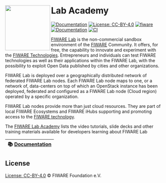 # Lab Academy<img src="https://fiware.github.io//catalogue/img/fiware-black.png" width="145" align="left"> 

[![Documentation](https://nexus.lab.fiware.org/repository/raw/public/badges/chapters/documentation.svg)](https://fiware-lab-academy.rtfd.io)
[![License: CC-BY-4.0](https://img.shields.io/github/license/fiware/academy.svg)](https://creativecommons.org/licenses/by/4.0/)
[![fiware](https://nexus.lab.fiware.org/repository/raw/public/badges/stackoverflow/fiware.svg)](https://stackoverflow.com/questions/tagged/fiware)<br/>
[![Documentation](https://img.shields.io/readthedocs/fiware-lab-academy.svg)](https://fiware-lab-academy.rtfd.io)
[![CI](https://github.com/FIWARE/lab.academy/workflows/CI/badge.svg)](https://github.com/FIWARE/lab.academy/actions?query=workflow%3ACI)

[FIWARE Lab](https://www.fiware.org/developers/fiware-lab/) is the non-commercial sandbox environment of the
[FIWARE](https://www.fiware.org) Community. It offers, for free, the capability to innovate and experiment with the
[FIWARE Technologies](https://www.fiware.org). Entrepreneurs and individuals can test FIWARE technologies as well as
their applications within the FIWARE Lab, with the possibility to exploit Open Data published by cities and other
organizations.

FIWARE Lab is deployed over a geographically distributed network of federated FIWARE Lab nodes. Each FIWARE Lab node
maps to one, or a network of, data-centers on top of which an OpenStack instance has been deployed, federated and
configured as a FIWARE Lab node (Cloud region) operated by a specific organization.

FIWARE Lab nodes provide more than just cloud resources. They are part of local FIWARE Ecosystems and FIWARE iHubs
supporting and promoting access to the [FIWARE technology](https://www.fiware.org).

The [FIWARE Lab Academy](https://fiware-lab-academy.rtfd.io) lists the video tutorials, slide decks and other training
materials available for developers learning about FIWARE Lab

| :books: [Documentation](https://fiware-lab-academy.rtfd.io) |
| ----------------------------------------------------------- |


## License

[License: CC-BY-4.0](LICENSE) © FIWARE Foundation e.V.
